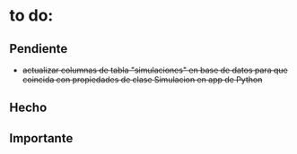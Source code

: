 # to do:
## Pendiente
- ~~actualizar columnas de tabla "simulaciones" en base de datos para que coincida con propiedades de clase Simulacion en app de Python~~
## Hecho

## Importante
